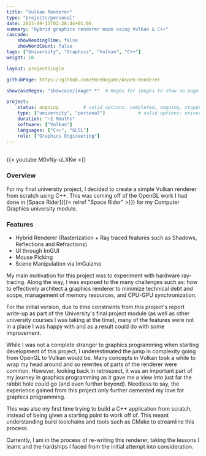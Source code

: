 ```yaml
---
title: "Vulkan Renderer"
type: "projects/personal"
date: 2023-09-15T02:28:44+01:00
summary: "Hybrid graphics renderer made using Vulkan & C++"
cascade:
    showReadingTime: false
    showWordCount: false
tags: ["University", "Graphics", "Vulkan", "C++"]
weight: 10

layout: projectSingle

githubPage: https://github.com/EmreDogann/Aspen-Renderer

showcaseRegex: "showcase/image*.*"	# Regex for images to show on page

project:
    status: ongoing			# valid options: completed, ongoing, stopped
    type: ["university", "personal"]			# valid options: university, personal, gamejam
    duration: "~2 Months"
    software: ["Vulkan"]
    languages: ["C++", "GLSL"]
    role: ["Graphics Engineering"]
---
```


\
{{< youtube M0vNy-uLXKw >}}

### Overview

For my final university project, I decided to create a simple Vulkan renderer from scratch using C++. This was coming off of the OpenGL work I had done in [Space Rider]({{< relref "Space Rider" >}}) for my Computer Graphics university module.

### Features

- Hybrid Renderer (Rasterization + Ray traced features such as Shadows, Reflections and Refractions)
- UI through ImGUI
- Mouse Picking
- Scene Manipulation via ImGuizmo

My main motivation for this project was to experiment with hardware ray-tracing. Along the way, I was exposed to the many challenges such as: how to effectively architect a graphics renderer to minimize technical debt and scope, management of memory resources, and CPU-GPU synchronization.

For the initial version, due to time constraints from this project's report write-up as part of the University's final project module (as well as other university courses I was taking at the time), many of the features were not in a place I was happy with and as a result could do with some improvement.

While I was not a complete stranger to graphics programming when starting development of this project, I underestimated the jump in complexity going from OpenGL to Vulkan would be. Many concepts in Vulkan took a while to wrap my head around and so rewrites of parts of the renderer were common. However, looking back in retrospect, it was an important part of my journey in graphics programming as it gave me a view into just far the rabbit hole could go (and even further beyond). Needless to say, the experience gained from this project only further cemented my love for graphics programming.

This was also my first time trying to build a C++ application from scratch, instead of being given a starting point to work off of. This meant understanding build toolchains and tools such as CMake to streamline this process.

Currently, I am in the process of re-writing this renderer, taking the lessons I learnt and the hardships I faced from the initial attempt into consideration.

